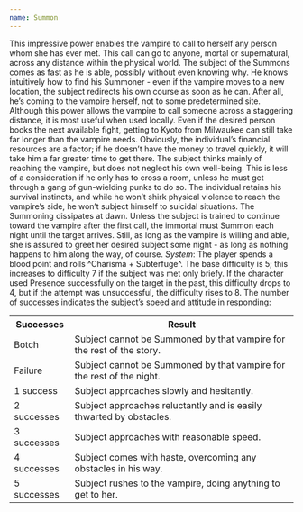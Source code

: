 ```yaml
---
name: Summon
---
```


This impressive power enables the vampire to call to herself any person whom she has ever met. This call can go to anyone, mortal or supernatural, across any distance within the physical world. The subject of the Summons comes as fast as he is able, possibly without even knowing why. He knows intuitively how to find his Summoner - even if the vampire moves to a new location, the subject redirects his own course as soon as he can. After all, he’s coming to the vampire herself, not to some predetermined site. Although this power allows the vampire to call someone across a staggering distance, it is most useful when used locally. Even if the desired person books the next available fight, getting to Kyoto from Milwaukee can still take far longer than the vampire needs. Obviously, the individual’s financial resources are a factor; if he doesn’t have the money to travel quickly, it will take him a far greater time to get there. The subject thinks mainly of reaching the vampire, but does not neglect his own well-being. This is less of a consideration if he only has to cross a room, unless he must get through a gang of gun-wielding punks to do so. The individual retains his survival instincts, and while he won’t shirk physical violence to reach the vampire’s side, he won’t subject himself to suicidal situations. The Summoning dissipates at dawn. Unless the subject is trained to continue toward the vampire after the first call, the immortal must Summon each night until the target arrives. Still, as long as the vampire is willing and able, she is assured to greet her desired subject some night - as long as nothing happens to him along the way, of course.
_System_: The player spends a blood point and rolls ^Charisma + Subterfuge^. The base difficulty is 5; this increases to difficulty 7 if the subject was met only briefy. If the character used Presence successfully on the target in the past, this difficulty drops to 4, but if the attempt was unsuccessful, the difficulty rises to 8. The number of successes indicates the subject’s speed and attitude in responding:
<table><tr><th>Successes</th><th>Result</th></tr><tr><td>Botch</td><td>Subject cannot be Summoned by that vampire for the rest of the story.</td></tr><tr><td>Failure</td><td>Subject cannot be Summoned by that vampire for the rest of the night.</td></tr><tr><td>1 success</td><td>Subject approaches slowly and hesitantly.</td></tr><tr><td>2 successes</td><td>Subject approaches reluctantly and is easily thwarted by obstacles.</td></tr><tr><td>3 successes</td><td>Subject approaches with reasonable speed.</td></tr><tr><td>4 successes</td><td>Subject comes with haste, overcoming any obstacles in his way.</td></tr><tr><td>5 successes</td><td>Subject rushes to the vampire, doing anything to get to her.</td></tr></table>